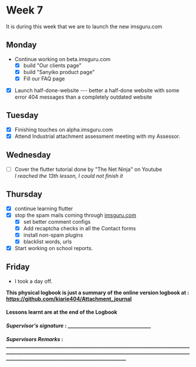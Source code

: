 # Week 7
It is during this week that we are to launch the new imsguru.com

## Monday

- Continue working on beta.imsguru.com
  - [x] build "Our clients page"
  - [x] build "Sanyiko product page"
  - [x] Fill our FAQ page
- [x] Launch half-done-website --- better a half-done website with some error 404 messages than a completely outdated website

## Tuesday
- [x] Finishing touches on alpha.imsguru.com
- [x] Attend Industrial attachment assessment meeting with my Assessor.

## Wednesday
- [ ] Cover the flutter tutorial done by "The Net Ninja" on Youtube\
  *I reached the 13th lesson, I could not finish it*

## Thursday
- [x] continue learning flutter
- [x] stop the spam mails coming through [imsguru.com](http://imsguru.com/)
    - [x] set better comment configs
    - [x] Add recaptcha checks in all the Contact forms 
    - [x] install non-spam plugins
    - [x] blacklist words, urls 
- [x] Start working on school reports.

## Friday
- I took a day off.

**This physical logbook is just a summary of the online version logbook at : https://github.com/kiarie404/Attachment_journal**
#### Lessons learnt are at the end of the Logbook

#### *Supervisor's signature* : __________________________________
#### *Supervisors Remarks* : _______________________________________________________________________________________________________________________________________________________________________________________________________

